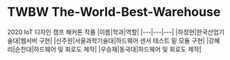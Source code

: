 # TWBW The-World-Best-Warehouse
2020 IoT 디자인 캠프 해커톤 작품
|이름|학과|역할|
|---|---|---|
|하정현|한국산업기술대|웹서버 구현|
|신주원|서울과학기술대|하드웨어 센서 테스트 밑 모듈 구현|
|강혜리|순천대|하드웨어 및 회로도 제작|
|우승재|동국대|하드웨어 및 회로도 제작|
